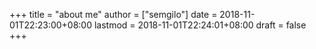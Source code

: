 +++
title = "about me"
author = ["semgilo"]
date = 2018-11-01T22:23:00+08:00
lastmod = 2018-11-01T22:24:01+08:00
draft = false
+++
